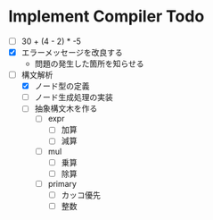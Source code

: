# Implement Compiler Todo

- [ ] 30 + (4 - 2) * -5
- [x] エラーメッセージを改良する
    - 問題の発生した箇所を知らせる
- [ ] 構文解析
    - [x] ノード型の定義
    - [ ] ノード生成処理の実装
    - [ ] 抽象構文木を作る
        - [ ] expr
            - [ ] 加算
            - [ ] 減算
        - [ ] mul
            - [ ] 乗算
            - [ ] 除算
        - [ ] primary
            - [ ] カッコ優先
            - [ ] 整数
